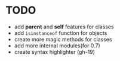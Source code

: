 # TODO

- add **parent** and **self** features for classes
- add `isinstanceof` function for objects
- create more magic methods for classes
- add more internal modules(for 0.7)
- create syntax highlighter (gh-19)
